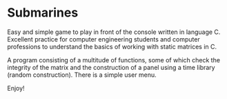 # Submarines
Easy and simple game to play in front of the console written in language C.
Excellent practice for computer engineering students and computer professions to understand the basics of working with static matrices in
C.

A program consisting of a multitude of functions, some of which check the integrity of the matrix and the construction of a panel using a time library (random construction).
There is a simple user menu.

Enjoy!

